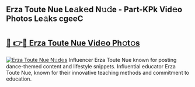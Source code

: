 ## Erza Toute Nue Le𝚊k𝚎d N𝚞𝚍e - Part-KPk Vid𝚎o Photos Le𝚊ks cgeeC

# <h2><a href="http://fb6zo4.evod.top/?m=Erza+Toute+Nue">🔗 👉🔴 Erza Toute Nue Vid𝚎o Ph𝚘t𝚘s</a></h2>

[![Erza Toute Nue N𝚞d𝚎s](https://i.imgur.com/8V9OHl7.gif)](http://fb6zo4.evod.top/?m=Erza+Toute+Nue)
Influencer Erza Toute Nue known for posting dance-themed content and lifestyle snippets. Influential educator Erza Toute Nue, known for their innovative teaching methods and commitment to education. 
